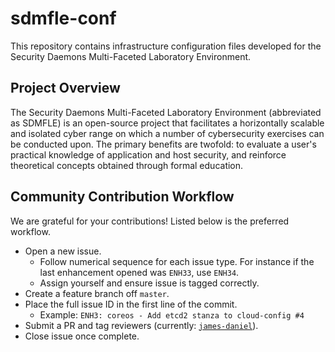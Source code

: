 # sdmfle-conf
This repository contains infrastructure configuration files developed for the Security Daemons Multi-Faceted Laboratory Environment.

## Project Overview
The Security Daemons Multi-Faceted Laboratory Environment (abbreviated as SDMFLE) is an open-source project that facilitates a horizontally scalable and isolated cyber range on which a number of cybersecurity exercises can be conducted upon. The primary benefits are twofold: to evaluate a user's practical knowledge of  application and host security, and reinforce theoretical concepts obtained through formal education.

## Community Contribution Workflow
We are grateful for your contributions! Listed below is the preferred workflow.

* Open a new issue.
  * Follow numerical sequence for each issue type. For instance if the last enhancement opened was ```ENH33```, use ```ENH34```. 
  * Assign yourself and ensure issue is tagged correctly.
* Create a feature branch off ```master```. 
* Place the full issue ID in the first line of the commit.
   * Example: ```ENH3: coreos - Add etcd2 stanza to cloud-config #4```
* Submit a PR and tag reviewers (currently: [``james-daniel``](https://github.com/james-daniel)).
* Close issue once complete.
